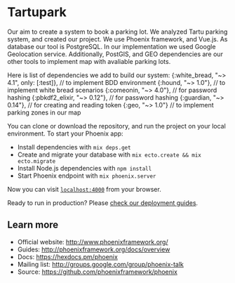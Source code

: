 # Tartupark

Our aim to create a system to book a parking lot. We analyzed Tartu parking system, and created our project.
We use Phoenix framework, and Vue.js. As database our tool is PostgreSQL. In our implementation we used Google Geolocation service.
Additionally, PostGIS, and GEO dependencies are our other tools to implement map with avaliable parking lots.

Here is list of dependencies we add to build our system:
	  {:white_bread, "~> 4.1", only: [:test]}, // to implement BDD environment
      {:hound, "~> 1.0"}, // to implement white bread scenarios
      {:comeonin, "~> 4.0"}, // for password hashing
      {:pbkdf2_elixir, "~> 0.12"}, // for password hashing
      {:guardian, "~> 0.14"}, // for creating and reading token
      {:geo, "~> 1.0"} // to implement parking zones in our map

You can clone or download the repository, and run the project on your local environment.
To start your Phoenix app:

  * Install dependencies with `mix deps.get`
  * Create and migrate your database with `mix ecto.create && mix ecto.migrate`
  * Install Node.js dependencies with `npm install`
  * Start Phoenix endpoint with `mix phoenix.server`

Now you can visit [`localhost:4000`](http://localhost:4000) from your browser.

Ready to run in production? Please [check our deployment guides](http://www.phoenixframework.org/docs/deployment).

## Learn more

  * Official website: http://www.phoenixframework.org/
  * Guides: http://phoenixframework.org/docs/overview
  * Docs: https://hexdocs.pm/phoenix
  * Mailing list: http://groups.google.com/group/phoenix-talk
  * Source: https://github.com/phoenixframework/phoenix
